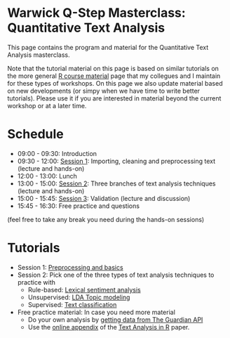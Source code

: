 Warwick Q-Step Masterclass: Quantitative Text Analysis
============

This page contains the program and material for the Quantitative Text Analysis masterclass.

Note that the tutorial material on this page is based on similar tutorials on the more general [R course material](tutorials/R_basics_1_getting_started.md) page that my collegues and I maintain for these types of workshops. On this page we also update material based on new developments (or simpy when we have time to write better tutorials). Please use it if you are interested in material beyond the current workshop or at a later time.  

# Schedule

* 09:00 - 09:30: Introduction
* 09:30 - 12:00: [Session 1](https://docs.google.com/presentation/d/1NVYQ9k8c3v_EJLnIoHj1Lk01QjKX6LZ_S5533I7vOKY/edit?usp=sharing): Importing, cleaning and preprocessing text (lecture and hands-on)
* 12:00 - 13:00: Lunch
* 13:00 - 15:00: [Session 2](https://docs.google.com/presentation/d/1GvOYybyPjS4NRDYV8TLVqqnw1JhxhcMs-GeNDyirhUI/edit?usp=sharing): Three branches of text analysis techniques (lecture and hands-on)
* 15:00 - 15:45: [Session 3](https://docs.google.com/presentation/d/1RWi6iAhQSRyW1AyZT3Mvf0jbOKrHedT1KXMw_ACIwHk/edit?usp=sharing): Validation (lecture and discussion)
* 15:45 - 16:30: Free practice and questions

(feel free to take any break you need during the hands-on sessions)


# Tutorials

* Session 1: [Preprocessing and basics](tutorials/preprocessing_and_basics.md) 
* Session 2: Pick one of the three types of text analysis techniques to practice with
    * Rule-based: [Lexical sentiment analysis](https://github.com/ccs-amsterdam/r-course-material/blob/master/tutorials/sentiment_analysis.md)
    * Unsupervised: [LDA Topic modeling](https://github.com/ccs-amsterdam/r-course-material/blob/master/tutorials/r_text_lda.md) 
    * Supervised: [Text classification](https://github.com/ccs-amsterdam/r-course-material/blob/master/tutorials/r_text_ml.md)
* Free practice material: In case you need more material
    * Do your own analysis by [getting data from The Guardian API](https://github.com/ccs-amsterdam/r-course-material/blob/master/tutorials/guardian.md)
    * Use the [online appendix](https://github.com/kasperwelbers/text_analysis_in_R/blob/master/files/Text_Analysis_in_R.md) of the [Text Analysis in R](http://vanatteveldt.com/p/welbers-text-r.pdf) paper. 

